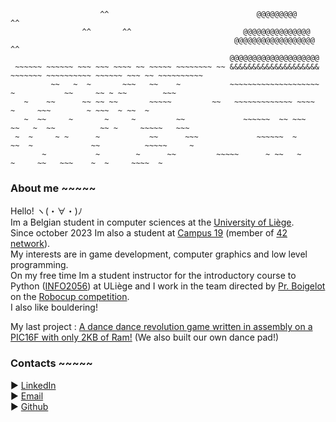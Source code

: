 ```
                    ^^                                 @@@@@@@@@                                   ^^
                ^^       ^^                         @@@@@@@@@@@@@@@
                                                  @@@@@@@@@@@@@@@@@@                  ^^
                                                 @@@@@@@@@@@@@@@@@@@@
 ~~~~~~ ~~~~~~ ~~~ ~~~ ~~~~ ~~ ~~~~~ ~~~~~~~~ ~~ &&&&&&&&&&&&&&&&&&&& ~~~~~~~ ~~~~~~~~~~ ~~~~~~ ~~~ ~~ ~~~~~~~~~~
         ~~   ~  ~       ~~~   ~~    ~           ~~~~~~~~~~~~~~~~~~~~ ~           ~~     ~~ ~ ~~        ~~~       
   ~    ~~      ~~ ~~ ~~       ~~~~~         ~~   ~~~~~~~~~~~~~ ~~~~  ~     ~~~        ~ ~~~  ~ ~~  ~
   ~  ~~     ~       ~     ~         ~~             ~~~~~~  ~~ ~~~       ~~   ~  ~~          ~~ ~     ~~~~~   ~~~
 ~  ~     ~ ~      ~           ~~      ~~~             ~~~~~~  ~      ~~  ~             ~~          ~~~~~     ~  
       ~           ~        ~      ~~         ~~~~~      ~ ~~   ~             ~     ~~   ~~~    ~  ~     ~~~~  ~
```
### About me ~~~~~
Hello! ヽ(・∀・)ﾉ<br>
Im a Belgian student in computer sciences at the [University of Liège](https://www.uliege.be/cms/c_8699436/fr/uliege).<br>
Since october 2023 Im also a student at [Campus 19](https://campus19.be/) (member of [42 network](https://42.fr/)).<br>
My interests are in game development, computer graphics and low level programming.<br>
On my free time Im a student instructor for the introductory course to Python ([INFO2056](https://www.programmes.uliege.be/cocoon/20232024/cours/INFO2056-1.html)) at ULiège and I work in the team directed by [Pr. Boigelot](https://people.montefiore.uliege.be/boigelot/index-fr.html) on the [Robocup competition](https://www.robocup.org/).<br>
I also like bouldering!

My last project : [A dance dance revolution game written in assembly on a PIC16F with only 2KB of Ram!](https://github.com/simon-gardier/dance-dance-revolution-assembly) (We also built our own dance pad!)

### Contacts ~~~~~
► [LinkedIn](https://www.linkedin.com/in/simon-gardier/)<br>
► [Email](mailto:s.gardier@student.uliege.be)<br>
► [Github](https://github.com/simon-gardier)
